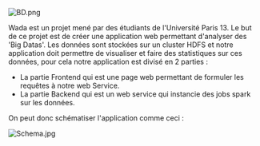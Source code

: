 ![BD.png](http://cgerin-roze.fr/img/Wada.png)


Wada est un projet mené par des étudiants de l'Université Paris 13. 
Le but de ce projet est de créer une application web permettant d'analyser des 'Big Datas'.
Les données sont stockées sur un cluster HDFS et notre application doit permettre de visualiser et faire des statistiques sur ces données, pour cela notre application est divisé en 2 parties : 
- La partie Frontend qui est une page web permettant de formuler les requêtes à notre web Service.
- La partie Backend qui est un web service qui instancie des jobs spark sur les données.

On peut donc schématiser l'application comme ceci : 

![Schema.jpg](http://www.cgerin-roze.fr/img/Schema.jpg)
